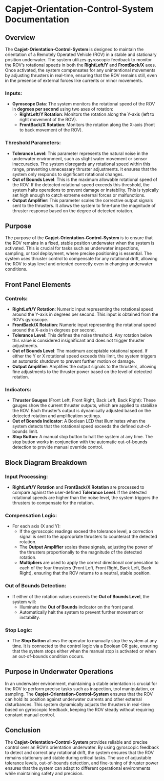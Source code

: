 # Capjet-Orientation-Control-System Documentation

## Overview

The **Capjet-Orientation-Control-System** is designed to maintain the orientation of a Remotely Operated Vehicle (ROV) in a stable and stationary position underwater. The system utilizes gyroscopic feedback to monitor the ROV’s rotational speeds in both the **RightLeft/Y** and **FrontBack/X** axes. Once activated, the system compensates for any unintentional movements by adjusting thrusters in real-time, ensuring that the ROV remains still, even in the presence of external forces like currents or minor movements.

### Inputs:
- **Gyroscope Data**: The system monitors the rotational speed of the ROV in **degrees per second** using two axes of rotation:
  - **RightLeft/Y Rotation**: Monitors the rotation along the Y-axis (left to right movement of the ROV).
  - **FrontBack/X Rotation**: Monitors the rotation along the X-axis (front to back movement of the ROV).

### Threshold Parameters:
- **Tolerance Level**: This parameter represents the natural noise in the underwater environment, such as slight water movement or sensor inaccuracies. The system disregards any rotational speed within this range, preventing unnecessary thruster adjustments. It ensures that the system only responds to significant rotational changes.
- **Out of Bounds Level**: This is the maximum allowable rotational speed of the ROV. If the detected rotational speed exceeds this threshold, the system halts operations to prevent damage or instability. This is typically set high enough to catch extreme external forces or malfunctions.
- **Output Amplifier**: This parameter scales the corrective output signals sent to the thrusters. It allows the system to fine-tune the magnitude of thruster response based on the degree of detected rotation.

## Purpose

The purpose of the **Capjet-Orientation-Control-System** is to ensure that the ROV remains in a fixed, stable position underwater when the system is activated. This is crucial for tasks such as underwater inspections, sampling, or tool deployment, where precise positioning is essential. The system uses thruster control to compensate for any rotational drift, allowing the ROV to stay level and oriented correctly even in changing underwater conditions.

## Front Panel Elements

### Controls:
- **RightLeft/Y Rotation**: Numeric input representing the rotational speed around the Y-axis in degrees per second. This input is obtained from the ROV’s gyroscope.
- **FrontBack/X Rotation**: Numeric input representing the rotational speed around the X-axis in degrees per second.
- **Tolerance Level**: This defines the noise threshold. Any rotation below this value is considered insignificant and does not trigger thruster adjustments.
- **Out of Bounds Level**: The maximum acceptable rotational speed. If either the Y or X rotational speed exceeds this limit, the system triggers an automatic shutdown to prevent further motion or damage.
- **Output Amplifier**: Amplifies the output signals to the thrusters, allowing fine adjustments to the thruster power based on the level of detected rotation.

### Indicators:
- **Thruster Gauges** (Front Left, Front Right, Back Left, Back Right): These gauges show the current thruster outputs, which are applied to stabilize the ROV. Each thruster’s output is dynamically adjusted based on the detected rotation and amplification settings.
- **Out of Bounds Indicator**: A Boolean LED that illuminates when the system detects that the rotational speed exceeds the defined out-of-bounds limit.
- **Stop Button**: A manual stop button to halt the system at any time. The stop button works in conjunction with the automatic out-of-bounds detection to provide manual override control.

## Block Diagram Breakdown

### Input Processing:
- **RightLeft/Y Rotation** and **FrontBack/X Rotation** are processed to compare against the user-defined **Tolerance Level**. If the detected rotational speeds are higher than the noise level, the system triggers the thrusters to compensate for the rotation.

### Compensation Logic:
- For each axis (X and Y):
  - If the gyroscopic readings exceed the tolerance level, a correction signal is sent to the appropriate thrusters to counteract the detected rotation.
  - The **Output Amplifier** scales these signals, adjusting the power of the thrusters proportionally to the magnitude of the detected rotation.
  - **Multipliers** are used to apply the correct directional compensation to each of the four thrusters (Front Left, Front Right, Back Left, Back Right), ensuring that the ROV returns to a neutral, stable position.

### Out of Bounds Detection:
- If either of the rotation values exceeds the **Out of Bounds Level**, the system will:
  - Illuminate the **Out of Bounds** indicator on the front panel.
  - Automatically halt the system to prevent further movement or instability.
  
### Stop Logic:
- The **Stop Button** allows the operator to manually stop the system at any time. It is connected to the control logic via a Boolean OR gate, ensuring that the system stops either when the manual stop is activated or when an out-of-bounds condition occurs.

## Purpose in Underwater Operations

In an underwater environment, maintaining a stable orientation is crucial for the ROV to perform precise tasks such as inspection, tool manipulation, or sampling. The **Capjet-Orientation-Control-System** ensures that the ROV can hold its position against underwater currents and other external disturbances. This system dynamically adjusts the thrusters in real-time based on gyroscopic feedback, keeping the ROV steady without requiring constant manual control.

## Conclusion

The **Capjet-Orientation-Control-System** provides reliable and precise control over an ROV’s orientation underwater. By using gyroscopic feedback to detect and correct any rotational drift, the system ensures that the ROV remains stationary and stable during critical tasks. The use of adjustable tolerance levels, out-of-bounds detection, and fine-tuning of thruster power ensures that the system can adapt to different operational environments while maintaining safety and precision.